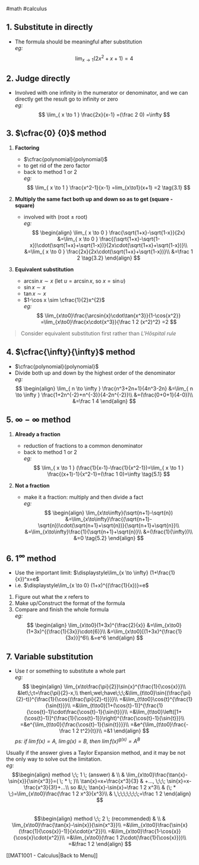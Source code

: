 #math #calculus 

## 1. Substitute in directly

* The formula should be meaningful after substitution  
*eg:*$$
\lim_{ x \to 1 }(2x^2+x+1)=4
$$  
  
## 2. Judge directly

* Involved with one infinity in the numerator or denominator, and we can directly get the result go to infinity or zero  
*eg:*$$
\lim_{ x \to 1 } \frac{2x}{x-1}
=(\frac 2 0)
=\infty
$$  
  
## 3.  $\cfrac{0} {0}$ method

1. **Factoring**  
	* $\cfrac{polynomial}{polynomial}$  
	* to get rid of the zero factor  
	* back to method 1 or 2  
	*eg:*$$
	\lim_{ x \to 1 } \frac{x^2-1}{x-1}
	=lim_{x\to1}(x+1)
	=2  
	\tag{3.1}
	$$  
  
2. **Multiply the same fact both up and down so as to get (square - square)**   
	* involved with (root $\pm$ root)   
	*eg:*$$
	\begin{align}
	\lim_{ x \to 0 } \frac{\sqrt{1+x}-\sqrt{1-x}}{2x}
	&=\lim_{ x \to 0 } \frac{(\sqrt{1+x}-\sqrt{1-x})\cdot(\sqrt{1+x}+\sqrt{1-x})}{2x\cdot(\sqrt{1+x}+\sqrt{1-x})}\\
	&=\lim_{ x \to 0 } \frac{2x}{2x\cdot(\sqrt{1+x}+\sqrt{1-x})}\\
	&=\frac 1 2  \tag{3.2}
	\end{align}
	$$  
  
1. **Equivalent substitution**   
	* $\arcsin x\sim x$ (let $u = \arcsin{x}$, so $x = \sin{u}$)    
	* $\sin x \sim x$  
	* $\tan x\sim x$  
	* $1-\cos x \sim \cfrac{1}{2}x^{2}$  
	*eg:*$$
	\lim_{x\to0}\frac{\arcsin{x}\cdot\tan{x^3}}{1-\cos{x^2}}
	=\lim_{x\to0}\frac{x\cdot{x^3}}{\frac 1 2 (x^2)^2}
	=2
	$$  
  
> Consider equivalent substitution first rather than *L'H$\hat{o}$spital rule*   
  
## 4. $\cfrac{\infty}{\infty}$ method  
  
 * $\cfrac{polynomial}{polynomial}$   
 * Divide both up and down by the highest order of the denominator    
	*eg:*$$
	\begin{align}
	\lim_{ n \to \infty } \frac{n^3+2n+1}{4n^3-2n}
	&=\lim_{ n \to \infty } \frac{1+2n^{-2}+n^{-3}}{4-2n^{-2}}\\
	&=(\frac{0+0+1}{4-0})\\
	&=\frac 1 4
	\end{align}
	$$  
  
## 5. $\infty-\infty$ method  
  
1. **Already a fraction**   
	* reduction of fractions to a common denominator   
	* back to method 1 or 2   
	*eg:*$$
	\lim_{ x \to 1 } (\frac{1}{x-1}-\frac{1}{x^2-1})=\lim_{ x \to 1 } \frac{(x+1)-1}{x^2-1}=(\frac 1 0)=\infty  \tag{5.1}
	$$  
  
1. **Not a fraction**   
	* make it a fraction: multiply and then divide a fact   
	*eg:*$$
	\begin{align}
	\lim_{x\to\infty}(\sqrt{n+1}-\sqrt{n})
	&=\lim_{x\to\infty}\frac{(\sqrt{n+1}-\sqrt{n})\cdot(\sqrt{n+1}+\sqrt{n})}{\sqrt{n+1}+\sqrt{n}}\\
	&=\lim_{x\to\infty}\frac{1}{\sqrt{n+1}+\sqrt{n}}\\
	&=(\frac{1}{\infty})\\
	&=0
	\tag{5.2}
	\end{align}
	$$  
  
## 6.  $1^\infty$ method  
  
* Use the important limit: $\displaystyle\lim_{x \to \infty} (1+\frac{1}{x})^x=e$   
* i.e. $\displaystyle\lim_{x \to 0} (1+x)^{(\frac{1}{x})}=e$   
  
1. Figure out what the $x$ refers to    
2. Make up/Construct the format of the formula    
3. Compare and finish the whole formula    
	*eg:*$$
	\begin{align}
	\lim_{x\to0}(1+3x)^{\frac{2}{x}}
	&=\lim_{x\to0}(1+3x)^{{\frac{1}{3x}}\cdot{6}}\\
	&=\lim_{x\to0}[(1+3x)^{\frac{1}{3x}}]^6\\
	&=e^6
	\end{align}
	$$  
  
## 7. Variable substitution  
  
* Use $t$ or something to substitute a whole part   
	*eg:*$$
	\begin{align}
	\lim_{x\to\frac{\pi}{2}}\sin{x}^{\frac{1}{\cos{x}}}\\
	&let\;\;t=\frac{\pi}{2}-x,\\
	then\;we\;have\;\;\;&\lim_{t\to0}\sin{(\frac{\pi}{2}-t)}^{\frac{1}{\cos{(\frac{\pi}{2}-t)}}}\\
	=&\lim_{t\to0}\cos{t}^{\frac{1}{\sin{t}}}\\
	=&\lim_{t\to0}[1+(\cos{t}-1)]^{\frac{1}{\cos{t}-1}\cdot\frac{\cos{t}-1}{\sin{t}}}\\
	=&\lim_{t\to0}\left([1+(\cos{t}-1)]^{\frac{1}{\cos{t}-1}}\right)^{\frac{\cos{t}-1}{\sin{t}}}\\
	=&e^{\lim_{t\to0}{\frac{\cos{t}-1}{\sin{t}}}}\\
	=&e^{\lim_{t\to0}\frac{-\frac 1 2 t^2}{t}}\\
	=&1
	\end{align}
	$$
*ps: if $\lim f(x) = A$, $\lim g(x) = B$, then $\lim f(x)^{g(x)} = A^B$*  

Usually if the answer gives a Taylor Expansion method, and it may be not the only way to solve out the limitation.  
*eg:*
$$\begin{align}
method \;\; 1 \; (answer) & \\
& \lim_{x\to0}\frac{\tan{x}-\sin{x}}{\sin{x^3}}=( \; * \; )\\
\tan{x}=x+\frac{x^3}{3} & +..., \;\;\;
\sin{x}=x-\frac{x^3}{3!}+...\\
so &\;\; \tan{x}-\sin{x}=\frac 1 2 x^3\\
& (\; * \;)=\lim_{x\to0}\frac{\frac 1 2 x^3}{x^3}\\
& \,\;\;\;\;\;\;\;=\frac 1 2
\end{align}
$$  
$$\begin{align}
method \;\; 2 \; (recommended) & \\
& \lim_{x\to0}\frac{\tan{x}-\sin{x}}{\sin{x^3}}\\
=&\lim_{x\to0}\frac{\sin{x}(\frac{1}{\cos{x}}-1)}{x\cdot{x^2}}\\
=&\lim_{x\to0}\frac{1-\cos{x}}{\cos{x}\cdot{x^2}}\\
=&\lim_{x\to0}(\frac 1 2\cdot{\frac{1}{\cos{x}}})\\
=&\frac 1 2
\end{align}
$$  
  
  
[[MAT1001 - Calculus|Back to Menu]]  
  